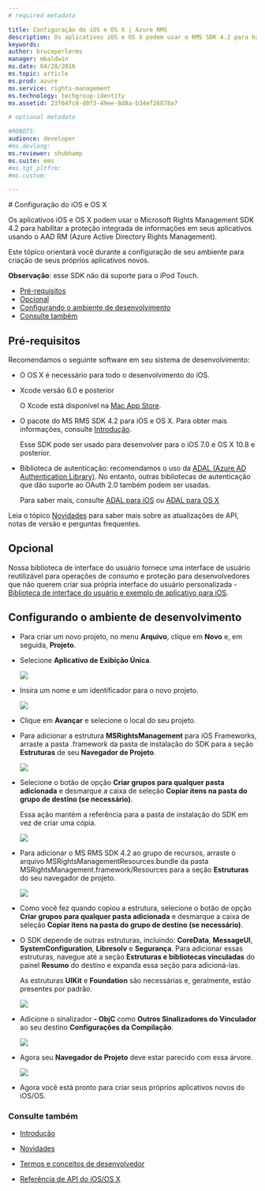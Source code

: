 ```yaml
---
# required metadata

title: Configuração do iOS e OS X | Azure RMS
description: Os aplicativos iOS e OS X podem usar o RMS SDK 4.2 para habilitar a proteção integrada de informações em seus aplicativos usando o AAD RM.
keywords:
author: bruceperlerms
manager: mbaldwin
ms.date: 04/28/2016
ms.topic: article
ms.prod: azure
ms.service: rights-management
ms.technology: techgroup-identity
ms.assetid: 23f64fc8-d0f3-49ee-8d8a-b34ef26878a7

# optional metadata

#ROBOTS:
audience: developer
#ms.devlang:
ms.reviewer: shubhamp
ms.suite: ems
#ms.tgt_pltfrm:
#ms.custom:

---
```


﻿# Configuração do iOS e OS X

Os aplicativos iOS e OS X podem usar o Microsoft Rights Management SDK 4.2 para habilitar a proteção integrada de informações em seus aplicativos usando o AAD RM (Azure Active Directory Rights Management).

Este tópico orientará você durante a configuração de seu ambiente para criação de seus próprios aplicativos novos.

**Observação**: esse SDK não dá suporte para o iPod Touch.


-   [Pré-requisitos](#prerequisites)
-   [Opcional](#optional)
-   [Configurando o ambiente de desenvolvimento](#configuring_your_development_environment)
-   [Consulte também](#see_also)

## Pré-requisitos

Recomendamos o seguinte software em seu sistema de desenvolvimento:

-   O OS X é necessário para todo o desenvolvimento do iOS.
-   Xcode versão 6.0 e posterior

    O Xcode está disponível na [Mac App Store](https://developer.apple.com/technologies/mac/).

-   O pacote do MS RMS SDK 4.2 para iOS e OS X. Para obter mais informações, consulte [Introdução](get-started.md).

    Esse SDK pode ser usado para desenvolver para o iOS 7.0 e OS X 10.8 e posterior.

-   Biblioteca de autenticação: recomendamos o uso da [ADAL (Azure AD Authentication Library)](https://msdn.microsoft.com/en-us/library/jj573266.aspx). No entanto, outras bibliotecas de autenticação que dão suporte ao OAuth 2.0 também podem ser usadas.

    Para saber mais, consulte [ADAL para iOS](https://github.com/MSOpenTech/azure-activedirectory-library-for-ios) ou [ADAL para OS X](https://github.com/MSOpenTech/azure-activedirectory-library-for-ios/tree/OSXUniversal)

Leia o tópico [Novidades](release-notes.md) para saber mais sobre as atualizações de API, notas de versão e perguntas frequentes.

## Opcional

Nossa biblioteca de interface do usuário fornece uma interface de usuário reutilizável para operações de consumo e proteção para desenvolvedores que não querem criar sua própria interface do usuário personalizada - [Biblioteca de interface do usuário e exemplo de aplicativo para iOS](https://github.com/AzureAD/rms-sdk-ui-for-ios).

## Configurando o ambiente de desenvolvimento

-   Para criar um novo projeto, no menu **Arquivo**, clique em **Novo** e, em seguida, **Projeto**.
-   Selecione **Aplicativo de Exibição Única**.

    ![](../media/iOS-Project.png)

-   Insira um nome e um identificador para o novo projeto.

    ![](../media/iOS-project-options.png)

-   Clique em **Avançar** e selecione o local do seu projeto.
-   Para adicionar a estrutura **MSRightsManagement** para iOS Frameworks, arraste a pasta .framework da pasta de instalação do SDK para a seção **Estruturas** de seu **Navegador de Projeto**.

    ![](../media/ios-add-dependencies-01a.png)

-   Selecione o botão de opção **Criar grupos para qualquer pasta adicionada** e desmarque a caixa de seleção **Copiar itens na pasta do grupo de destino (se necessário)**.

    Essa ação mantém a referência para a pasta de instalação do SDK em vez de criar uma cópia.

    ![](../media/iOS-create-groups.png)

-   Para adicionar o MS RMS SDK 4.2 ao grupo de recursos, arraste o arquivo MSRightsManagementResources.bundle da pasta MSRightsManagement.framework/Resources para a seção **Estruturas** do seu navegador de projeto.

    ![](../media/iOS-add-resource-bundle-02a.png)

-   Como você fez quando copiou a estrutura, selecione o botão de opção **Criar grupos para qualquer pasta adicionada** e desmarque a caixa de seleção **Copiar itens na pasta do grupo de destino (se necessário)**.
-   O SDK depende de outras estruturas, incluindo: **CoreData**, **MessageUI**, **SystemConfiguration**, **Libresolv** e **Segurança**. Para adicionar essas estruturas, navegue até a seção **Estruturas e bibliotecas vinculadas** do painel **Resumo** do destino e expanda essa seção para adicioná-las.

    As estruturas **UIKit** e **Foundation** são necessárias e, geralmente, estão presentes por padrão.

    ![](../media/iOS-add-libraries.png)

-   Adicione o sinalizador **- ObjC** como **Outros Sinalizadores do Vinculador** ao seu destino **Configurações da Compilação**.

    ![](../media/iOS-linker-flags.png)

-   Agora seu **Navegador de Projeto** deve estar parecido com essa árvore.

    ![](../media/iOS-verify-setup-01a.png)

-   Agora você está pronto para criar seus próprios aplicativos novos do iOS/OS.

### Consulte também

* [Introdução](get-started.md)

* [Novidades](release-notes.md)

* [Termos e conceitos de desenvolvedor](core-concepts.md)

* [Referência de API do iOS/OS X](/rights-management/sdk/4.2/api/ios/ios)

 

 





<!--HONumber=Apr16_HO3-->


